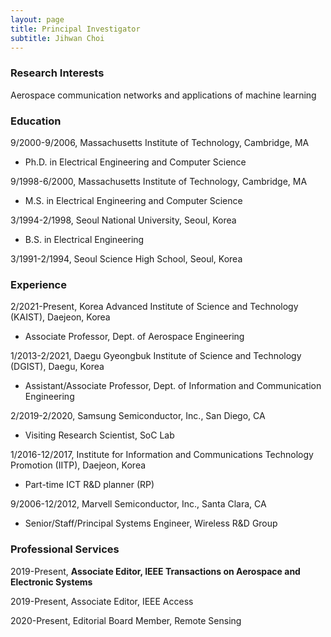 ```yaml
---
layout: page
title: Principal Investigator
subtitle: Jihwan Choi
---
```


### Research Interests

Aerospace communication networks and applications of machine learning  

### Education

9/2000-9/2006,  Massachusetts Institute of Technology, Cambridge, MA 

 - Ph.D. in Electrical Engineering and Computer Science 
 

9/1998-6/2000,  Massachusetts Institute of Technology, Cambridge, MA 

- M.S. in Electrical Engineering and Computer Science 
   

3/1994-2/1998,  Seoul National University, Seoul, Korea 

- B.S. in Electrical Engineering 
 

3/1991-2/1994,  Seoul Science High School, Seoul, Korea 


### Experience

2/2021-Present,   Korea Advanced Institute of Science and Technology (KAIST), Daejeon, Korea

- Associate Professor, Dept. of Aerospace Engineering 



1/2013-2/2021,   Daegu Gyeongbuk Institute of Science and Technology (DGIST), Daegu, Korea

- Assistant/Associate Professor, Dept. of Information and Communication Engineering 


2/2019-2/2020, Samsung Semiconductor, Inc., San Diego, CA

- Visiting Research Scientist, SoC Lab


1/2016-12/2017,  Institute for Information and Communications Technology Promotion (IITP), Daejeon, Korea

- Part-time ICT R&D planner (RP)
 
 

9/2006-12/2012,  Marvell Semiconductor, Inc., Santa Clara, CA

 - Senior/Staff/Principal Systems Engineer, Wireless R&D Group


 
### Professional Services

2019-Present,       **Associate Editor, IEEE Transactions on Aerospace and Electronic Systems**

2019-Present,       Associate Editor, IEEE Access

2020-Present,       Editorial Board Member, Remote Sensing

